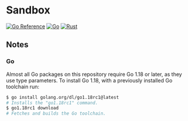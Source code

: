 # Sandbox

[![Go Reference](https://pkg.go.dev/badge/github.com/FedericoSchonborn/sandbox.svg)](https://pkg.go.dev/github.com/FedericoSchonborn/sandbox)
[![Go](https://github.com/FedericoSchonborn/sandbox/actions/workflows/go.yml/badge.svg)](https://github.com/FedericoSchonborn/sandbox/actions/workflows/go.yml)
[![Rust](https://github.com/FedericoSchonborn/sandbox/actions/workflows/rust.yml/badge.svg)](https://github.com/FedericoSchonborn/sandbox/actions/workflows/rust.yml)

## Notes

### Go

Almost all Go packages on this repository require Go 1.18 or later, as they use
type parameters. To install Go 1.18, with a previously installed Go toolchain
run:

```sh
$ go install golang.org/dl/go1.18rc1@latest
# Installs the "go1.18rc1" command.
$ go1.18rc1 download
# Fetches and builds the Go toolchain.
```
